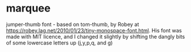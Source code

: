 # marquee

jumper-thumb font -
based on tom-thumb, by Robey at https://robey.lag.net/2010/01/23/tiny-monospace-font.html.  His font was made with MIT licence, and I changed it slightly by shifting the dangly bits of some lowercase letters up (j,y,p,q, and g)
